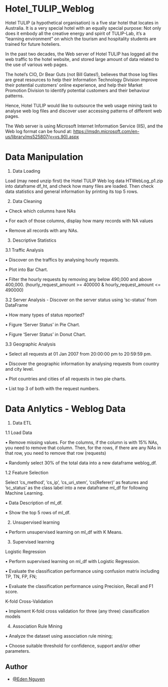 # Hotel_TULIP_Weblog

Hotel TULIP (a hypothetical organisation) is a five star hotel that locates in Australia. It is a very special hotel with an equally special purpose: Not only does it embody all the creative energy and spirit of TULIP-Lab, it’s a “learning environment” on which the tourism and hospitality students are trained for future hoteliers.

In the past two decades, the Web server of Hotel TULIP has logged all the web traffic to the hotel website, and stored large amount of data related to the use of various web pages. 

The hotel’s CIO, Dr Bear Guts (not Bill Gates!), believes that those log files are great resources to help their Information Technology Division improve their potential customers’ online experience, and help their Market Promotion Division to identify potential customers and their behaviour patterns. 

Hence, Hotel TULIP would like to outsource the web usage mining task to analyse web log files and discover user accessing patterns of different web pages.

The Web server is using Microsoft Internet Information Service (IIS), and the Web log format
can be found at: https://msdn.microsoft.com/en-us/library/ms525807(v=vs.90).aspx

# Data Manipulation
1. Data Loading 

Load (may need unzip first) the Hotel TULIP Web log data HTWebLog_p1.zip into dataframe df_ht,
and check how many files are loaded. Then check data statistics and general information by printing
its top 5 rows.

2. Data Cleaning 

• Check which columns have NAs

• For each of those columns, display how many records with NA values

• Remove all records with any NAs.

3. Descriptive Statistics

3.1 Traffic Analysis

• Discover on the traffics by analysing hourly requests.

• Plot into Bar Chart.

• Filter the hourly requests by removing any below 490,000 and above 400,000. (hourly_request_amount >= 400000 & hourly_request_amount <= 490000) 

3.2 Server Analysis - Discover on the server status using ‘sc-status’ from DataFrame

• How many types of status reported?

• Figure ‘Server Status’ in Pie Chart.

• Figure ‘Server Status’ in Donut Chart.

3.3 Geographic Analysis
 
• Select all requests at 01 Jan 2007 from 20:00:00 pm to 20:59:59 pm.

• Discover the geographic information by analysing requests from country and city level.

• Plot countries and cities of all requests in two pie charts.

• List top 3 of both with the request numbers.

# Data Anlytics - Weblog Data

1. Data ETL

1.1 Load Data

• Remove missing values. For the columns, if the column is with 15% NAs, you need to remove
that column. Then, for the rows, if there are any NAs in that row, you need to remove that row
(requests)

• Randomly select 30% of the total data into a new dataframe weblog_df.

1.2 Feature Selection

Select ’cs_method’, ’cs_ip’, ’cs_uri_stem’, ’cs(Referer)’ as features and ’sc_status’ as the class
label into a new dataframe ml_df for following Machine Learning.

• Data Description of ml_df.

• Show the top 5 rows of ml_df.

2. Unsupervised learning

• Perform unsupervised learning on ml_df with K Means.

3. Supervised learning 


 Logistic Regression

• Perform supervised learning on ml_df with Logistic Regression.

• Evaluate the classification performance using confusion matrix including TP, TN, FP, FN;

• Evaluate the classification performance using Precision, Recall and F1 score.

 K-fold Cross-Validation

• Implement K-fold cross validation for three (any three) classification models

4. Association Rule Mining

• Analyze the dataset using association rule mining;

• Choose suitable threshold for confidence, support and/or other parameters. 


## Author
- [@Eden Nguyen](https://github.com/giAngNgE)
